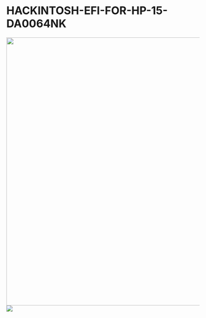 # HACKINTOSH-EFI-FOR-HP-15-DA0064NK
<div id="header" align="center">
  <img src="https://github.com/versionbeta10/HACKINTOSH-EFI-FOR-HP-15-DA0064NK-/assets/53920740/eebfe9e4-123e-4141-ab83-e3fcd16c3290" width="1000" height="700"/>
</div>

<div id="badges">
  <img src="https://img.shields.io/badge/EFI-v1.0-blue">
</div>
